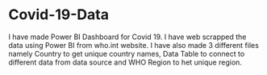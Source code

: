 # Covid-19-Data
I have made Power BI Dashboard for Covid 19. I have web scrapped the data using Power BI from who.int website.
I have also made 3 different files namely Country to get unique country names, Data Table to connect to different data from data source and WHO Region to het unique region.
